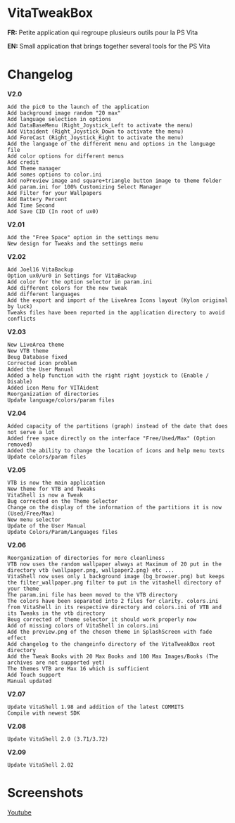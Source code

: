 # VitaTweakBox

**FR:** Petite application qui regroupe plusieurs outils pour la PS Vita

**EN:** Small application that brings together several tools for the PS Vita

# Changelog

**V2.0**

    Add the pic0 to the launch of the application
    Add background image random "20 max" 
    Add language selection in options
    Add DataBaseMenu (Right_Joystick_Left to activate the menu)
    Add Vitaident (Right_Joystick_Down to activate the menu)
    Add ForeCast (Right_Joystick_Right to activate the menu)
    Add the language of the different menu and options in the language file
    Add color options for different menus
    Add credit
    Add Theme manager
    Add somes options to color.ini
    Add noPreview image and square+triangle button image to theme folder
    Add param.ini for 100% Customizing Select Manager
    Add Filter for your Wallpapers
    Add Battery Percent
    Add Time Second
    Add Save CID (In root of ux0)

**V2.01**

    Add the "Free Space" option in the settings menu
    New design for Tweaks and the settings menu

**V2.02**

    Add Joel16 VitaBackup 
    Option ux0/ur0 in Settings for VitaBackup
    Add color for the option selector in param.ini
    Add different colors for the new tweak
    Add different languages
    Add the export and import of the LiveArea Icons layout (Kylon original by luck)
    Tweaks files have been reported in the application directory to avoid conflicts

**V2.03**

    New LiveArea theme
    New VTB theme
    Beug Database fixed
    Corrected icon problem
    Added the User Manual
    Added a help function with the right right joystick to (Enable / Disable)
    Added icon Menu for VITAident
    Reorganization of directories
    Update language/colors/param files

**V2.04**

    Added capacity of the partitions (graph) instead of the date that does not serve a lot
    Added free space directly on the interface "Free/Used/Max" (Option removed)
    Added the ability to change the location of icons and help menu texts
    Update colors/param files

**V2.05**

    VTB is now the main application
    New theme for VTB and Tweaks
    VitaShell is now a Tweak
    Bug corrected on the Theme Selector
    Change on the display of the information of the partitions it is now (Used/Free/Max)
    New menu selector
    Update of the User Manual
    Update Colors/Param/Languages files

**V2.06**

    Reorganization of directories for more cleanliness
    VTB now uses the random wallpaper always at Maximum of 20 put in the directory vtb (wallpaper.png, wallpaper2.png) etc ...
    VitaShell now uses only 1 background image (bg_browser.png) but keeps the filter_wallpaper.png filter to put in the vitashell directory of your theme
    The param.ini file has been moved to the VTB directory
    The colors have been separated into 2 files for clarity. colors.ini from VitaShell in its respective directory and colors.ini of VTB and its Tweaks in the vtb directory
    Beug corrected of theme selector it should work properly now
    Add of missing colors of VitaShell in colors.ini
    Add the preview.png of the chosen theme in SplashScreen with fade effect
    Add changelog to the changeinfo directory of the VitaTweakBox root directory
    Add the Tweak Books with 20 Max Books and 100 Max Images/Books (The archives are not supported yet)
    The themes VTB are Max 16 which is sufficient
    Add Touch support
    Manual updated

**V2.07**

    Update VitaShell 1.98 and addition of the latest COMMITS
    Compile with newest SDK

**V2.08**

    Update VitaShell 2.0 (3.71/3.72)

**V2.09**

    Update VitaShell 2.02

# Screenshots

[Youtube](https://www.youtube.com/watch?v=HcL0LSUcY5s&t=5s)
